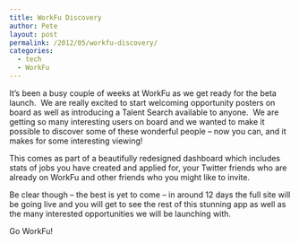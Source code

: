 ```yaml
---
title: WorkFu Discovery
author: Pete
layout: post
permalink: /2012/05/workfu-discovery/
categories:
  - tech
  - WorkFu
---
```

It’s been a busy couple of weeks at WorkFu as we get ready for the beta launch.  We are really excited to start welcoming opportunity posters on board as well as introducing a Talent Search available to anyone.  We are getting so many interesting users on board and we wanted to make it possible to discover some of these wonderful people – now you can, and it makes for some interesting viewing!

This comes as part of a beautifully redesigned dashboard which includes stats of jobs you have created and applied for, your Twitter friends who are already on WorkFu and other friends who you might like to invite.

Be clear though – the best is yet to come – in around 12 days the full site will be going live and you will get to see the rest of this stunning app as well as the many interested opportunities we will be launching with.

Go WorkFu!